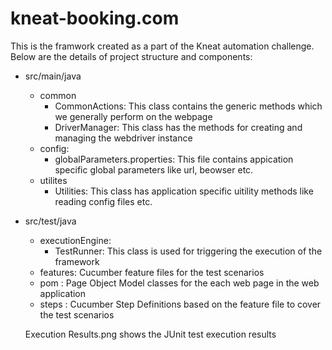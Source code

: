 # kneat-booking.com
This is the framwork created as a part of the Kneat automation challenge.
Below are the details of project structure and components:
 * src/main/java
      * common
        * CommonActions: This class contains the generic methods which we generally perform on the webpage
        * DriverManager: This class has the methods for creating and managing the webdriver instance
      * config:
        * globalParameters.properties: This file contains appication specific global parameters like url, beowser etc.
      * utilites
        * Utilities: This class has application specific uitility methods like reading config files etc.
        
 * src/test/java
      * executionEngine: 
        * TestRunner: This class is used for triggering the execution of the framework
      * features: Cucumber feature files for the test scenarios 
      * pom : Page Object Model classes for the each web page in the web application
      * steps : Cucumber Step Definitions based on the feature file to cover the test scenarios
        
     Execution Results.png shows the JUnit test execution results
